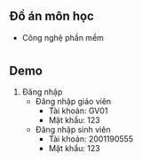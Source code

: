 ## Đồ án môn học


- Công nghệ phần mềm

#

## Demo

1. Đăng nhập
    - Đăng nhập giáo viên
        - Tài khoản: GV01
        - Mật khẩu: 123
    - Đăng nhập sinh viên
        - Tài khoản: 2001190555
        - Mật khẩu: 123


